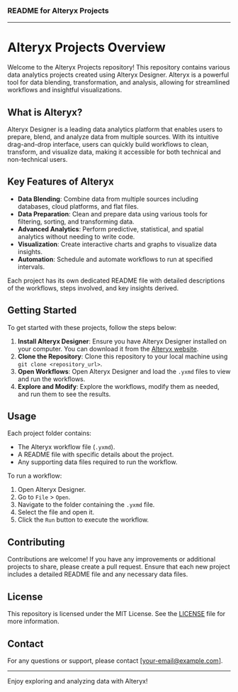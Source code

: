 ### README for Alteryx Projects

---

# Alteryx Projects Overview

Welcome to the Alteryx Projects repository! This repository contains various data analytics projects created using Alteryx Designer. Alteryx is a powerful tool for data blending, transformation, and analysis, allowing for streamlined workflows and insightful visualizations.

## What is Alteryx?

Alteryx Designer is a leading data analytics platform that enables users to prepare, blend, and analyze data from multiple sources. With its intuitive drag-and-drop interface, users can quickly build workflows to clean, transform, and visualize data, making it accessible for both technical and non-technical users.

## Key Features of Alteryx

- **Data Blending**: Combine data from multiple sources including databases, cloud platforms, and flat files.
- **Data Preparation**: Clean and prepare data using various tools for filtering, sorting, and transforming data.
- **Advanced Analytics**: Perform predictive, statistical, and spatial analytics without needing to write code.
- **Visualization**: Create interactive charts and graphs to visualize data insights.
- **Automation**: Schedule and automate workflows to run at specified intervals.

Each project has its own dedicated README file with detailed descriptions of the workflows, steps involved, and key insights derived.

## Getting Started

To get started with these projects, follow the steps below:

1. **Install Alteryx Designer**: Ensure you have Alteryx Designer installed on your computer. You can download it from the [Alteryx website](https://www.alteryx.com/).
2. **Clone the Repository**: Clone this repository to your local machine using `git clone <repository_url>`.
3. **Open Workflows**: Open Alteryx Designer and load the `.yxmd` files to view and run the workflows.
4. **Explore and Modify**: Explore the workflows, modify them as needed, and run them to see the results.

## Usage

Each project folder contains:

- The Alteryx workflow file (`.yxmd`).
- A README file with specific details about the project.
- Any supporting data files required to run the workflow.

To run a workflow:

1. Open Alteryx Designer.
2. Go to `File` > `Open`.
3. Navigate to the folder containing the `.yxmd` file.
4. Select the file and open it.
5. Click the `Run` button to execute the workflow.

## Contributing

Contributions are welcome! If you have any improvements or additional projects to share, please create a pull request. Ensure that each new project includes a detailed README file and any necessary data files.

## License

This repository is licensed under the MIT License. See the [LICENSE](LICENSE) file for more information.

## Contact

For any questions or support, please contact [your-email@example.com].

---

Enjoy exploring and analyzing data with Alteryx!

